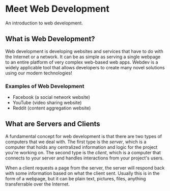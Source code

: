 # Meet Web Development
An introduction to web development.

## What is Web Development?
Web development is developing websites and services that have to do with the Internet or a network. It can be as simple as serving a single webpage to an entire platform of very complex web-based web apps. Webdev is a widely applicable tool that allows developers to create many novel solutions using our modern technologies!

### Examples of Web Development
* Facebook (a social network website)
* YouTube (video sharing website)
* Reddit (content aggregation website)

## What are Servers and Clients
A fundamental concept for web development is that there are two types of computers that we deal with. The first type is the *server*, which is a computer that holds any centralized information and logic for the project you're working on. The second type is the *client*, which is a computer that connects to your server and handles interactions from your project's users.

When a client requests a page from the server, the server will respond back with some information based on what the client sent. Usually this is in the form of a webpage, but it can be plain text, pictures, files, anything transferrable over the Internet.

